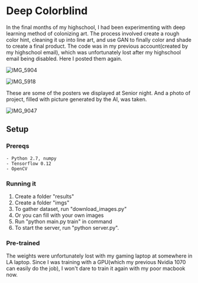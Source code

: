 # Deep Colorblind

In the final months of my highschool, I had been experimenting with deep learning method of colonizing art. The process involved create a rough color hint, cleaning it up into line art, and use GAN to finally color and shade to create a final product. The code was in my previous account(created by my highschool email), which was unfortunately lost after my highschool email being disabled. Here I posted them again.

![IMG_5904](https://user-images.githubusercontent.com/37922185/79122597-16bf6680-7d66-11ea-8c2d-00a058295983.PNG)

![IMG_5918](https://user-images.githubusercontent.com/37922185/79122614-263eaf80-7d66-11ea-8650-c94d6b8ab7f8.PNG)

These are some of the posters we displayed at Senior night. And a photo of project, filled with picture generated by the AI, was taken. 

![IMG_9047](https://user-images.githubusercontent.com/37922185/79122821-b5e45e00-7d66-11ea-8e49-391ca3191d46.JPG)

## Setup

### Prereqs
    - Python 2.7, numpy
    - Tensorflow 0.12
    - OpenCV

### Running it
1. Create a folder "results"
2. Create a folder "imgs"
3. To gather dataset, run "download_images.py"
4. Or you can fill with your own images 
5. Run "python main.py train" in command
6. To start the server, run "python server.py".

### Pre-trained
The weights were unfortunately lost with my gaming laptop at somewhere in LA laptop. Since I was training with a GPU(which my previous Nvidia 1070 can easily do the job), I won't dare to train it again with my poor macbook now. 

